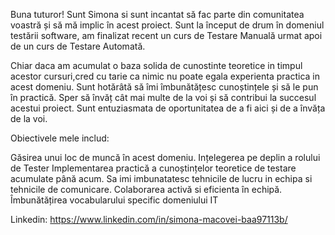 Buna tuturor! Sunt Simona si sunt incantat să fac parte din comunitatea voastră și să mă implic în acest proiect.
Sunt la început de drum în domeniul testării software, am finalizat recent un curs de Testare Manuală urmat apoi de un curs de Testare Automată.

Chiar daca am acumulat o baza solida de cunostinte teoretice in timpul acestor cursuri,cred cu tarie ca nimic nu poate egala experienta practica in acest domeniu.
Sunt hotărâtă să îmi îmbunătățesc cunoștințele și să le pun în practică. Sper să învăț cât mai multe de la voi și să contribui la succesul acestui proiect.
Sunt entuziasmata de oportunitatea de a fi aici și de a învăța de la voi.


Obiectivele mele includ:

Găsirea unui loc de muncă în acest domeniu.
Ințelegerea pe deplin a rolului de Tester
Implementarea practică a cunoștințelor teoretice de testare acumulate până acum.
Sa imi imbunatatesc tehnicile de lucru in echipa si tehnicile de comunicare.
Colaborarea activă si eficienta în echipă.
Îmbunătățirea vocabularului specific domeniului IT 

Linkedin:
https://www.linkedin.com/in/simona-macovei-baa97113b/

